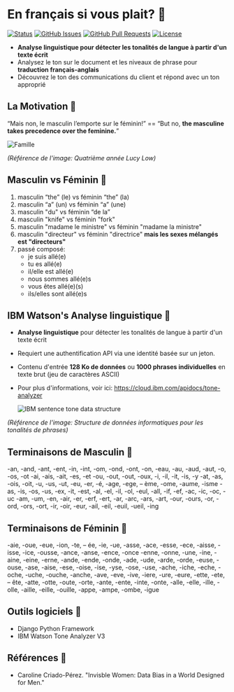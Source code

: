 # En français si vous plait? &#x1F536;

<div>
  
  [![Status](https://img.shields.io/badge/status-active-success.svg)]()
  [![GitHub Issues](https://img.shields.io/github/issues/lucylow/en_francais_si_vous_plait.svg)](https://github.com/lucylow/en_francais_si_vous_plait/issues)
  [![GitHub Pull Requests](https://img.shields.io/github/issues-pr/lucylow/en_francais_si_vous_plait.svg)](https://github.com/lucylow/en_francais_si_vous_plait/pulls)
  [![License](https://img.shields.io/bower/l/bootstrap)]()

</div>

* **Analyse linguistique pour détecter les tonalités de langue à partir d'un texte écrit**
* Analysez le ton sur le document et les niveaux de phrase pour **traduction français-anglais**
* Découvrez le ton des communications du client et répond avec un ton approprié
  

## La Motivation &#x1F536;
“Mais non, le masculin l’emporte sur le féminin!” == “But no, **the masculine takes precedence over the feminine.**”

  ![Famille](https://github.com/lucylow/en_francais_si_vous_plait/blob/master/famille.png)

*(Référence de l'image: Quatrième année Lucy Low)*


## Masculin vs Féminin &#x1F536;

1. masculin “the” (le) vs féminin “the” (la)
2. masculin “a” (un) vs féminin “a” (une)
3. masculin "du" vs féminin “de la”
4. masculin "knife" vs féminin "fork"
5. masculin "madame le ministre" vs féminin "madame la ministre"
6. masculin "directeur" vs féminin "directrice" **mais les sexes mélangés est "directeurs"**
7. passé composé: 
    * je suis allé(e) 
    * tu es allé(e) 
    * il/elle est allé(e) 
    * nous sommes allé(e)s 
    * vous êtes allé(e)(s) 
    * ils/elles sont allé(e)s


## IBM Watson's Analyse linguistique &#x1F538;

* **Analyse linguistique** pour détecter les tonalités de langue à partir d'un texte écrit
* Requiert une authentification API via une identité basée sur un jeton.
* Contenu d'entrée **128 Ko de données** ou **1000 phrases individuelles** en texte brut (jeu de caractères ASCII)
* Pour plus d'informations, voir ici: https://cloud.ibm.com/apidocs/tone-analyzer

  ![IBM sentence tone data structure](https://github.com/lucylow/en_francais_si_vous_plait/blob/master/sentence%20tones.png)

*(Référence de l'image: Structure de données informatiques pour les tonalités de phrases)*


## Terminaisons de Masculin &#x1F538;

-an, -and, -ant, -ent, -in, -int, -om, -ond, -ont, -on, -eau, -au, -aud, -aut, -o, -os, -ot -ai, -ais, -ait, -es, -et -ou, -out, -out, -oux, -i, -il, -it, -is, -y -at, -as, -ois, -oit, -u, -us, -ut, -eu, -er, -é, -age, -ege, – ème, -ome, -aume, -isme -as, -is, -os, -us, -ex, -it, -est, -al, -el, -il, -ol, -eul, -all, -if, -ef, -ac, -ic, -oc, -uc -am, -um, -en, -air, -er, -erf, -ert, -ar, -arc, -ars, -art, -our, -ours, -or, -ord, -ors, -ort, -ir, -oir, -eur, -ail, -eil, -euil, -ueil, -ing


## Terminaisons de Féminin &#x1F538;

-aie, -oue, -eue, -ion, -te, – ée, -ie, -ue, -asse, -ace, -esse, -ece, -aisse, -isse, -ice, -ousse, -ance, -anse, -ence, -once -enne, -onne, -une, -ine, -aine, -eine, -erne, -ande, -ende, -onde, -ade, -ude, -arde, -orde, -euse, -ouse, -ase, -aise, -ese, -oise, -ise, -yse, -ose, -use, -ache, -iche, -eche, -oche, -uche, -ouche, -anche, -ave, -eve, -ive, -iere, -ure, -eure, -ette, -ete, – ête, -atte, -otte, -oute, -orte, -ante, -ente, -inte, -onte, -alle, -elle, -ille, -olle, -aille, -eille, -ouille, -appe, -ampe, -ombe, -igue


## Outils logiciels &#x1F536;

* Django Python Framework
* IBM Watson Tone Analyzer V3

## Références &#x1F536;

* Caroline Criado-Pérez. "Invisble Women: Data Bias in a World Designed for Men."

